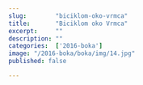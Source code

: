 ```yaml
---
slug:        "biciklom-oko-vrmca"
title:       "Biciklom oko Vrmca"
excerpt:     ""
description: ""
categories:  ['2016-boka']
image: "/2016-boka/boka/img/14.jpg"
published: false

---
```

